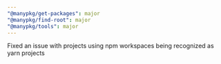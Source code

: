 ```yaml
---
"@manypkg/get-packages": major
"@manypkg/find-root": major
"@manypkg/tools": major
---
```


Fixed an issue with projects using npm workspaces being recognized as yarn projects
